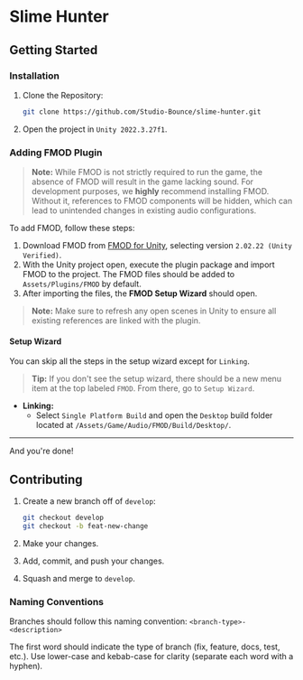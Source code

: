 # Slime Hunter

## Getting Started

### Installation

1. Clone the Repository:

   ```bash
   git clone https://github.com/Studio-Bounce/slime-hunter.git
   ```

2. Open the project in `Unity 2022.3.27f1`.

### Adding FMOD Plugin

> **Note:** While FMOD is not strictly required to run the game, the absence of FMOD will result in the game lacking sound. For development purposes, we **highly** recommend installing FMOD. Without it, references to FMOD components will be hidden, which can lead to unintended changes in existing audio configurations.

To add FMOD, follow these steps:

1. Download FMOD from [FMOD for Unity](https://www.fmod.com/download#fmodforunity), selecting version `2.02.22 (Unity Verified)`.
2. With the Unity project open, execute the plugin package and import FMOD to the project. The FMOD files should be added to `Assets/Plugins/FMOD` by default.
3. After importing the files, the **FMOD Setup Wizard** should open.

> **Note:** Make sure to refresh any open scenes in Unity to ensure all existing references are linked with the plugin.

#### Setup Wizard

You can skip all the steps in the setup wizard except for `Linking`.

> **Tip:** If you don't see the setup wizard, there should be a new menu item at the top labeled `FMOD`. From there, go to `Setup Wizard`.

- **Linking:**
  - Select `Single Platform Build` and open the `Desktop` build folder located at `/Assets/Game/Audio/FMOD/Build/Desktop/`.

---

And you're done!

## Contributing

1. Create a new branch off of `develop`:

   ```bash
   git checkout develop
   git checkout -b feat-new-change
   ```

2. Make your changes.
3. Add, commit, and push your changes.
4. Squash and merge to `develop`.

### Naming Conventions

Branches should follow this naming convention: `<branch-type>-<description>`

The first word should indicate the type of branch (fix, feature, docs, test, etc.). Use lower-case and kebab-case for clarity (separate each word with a hyphen).
